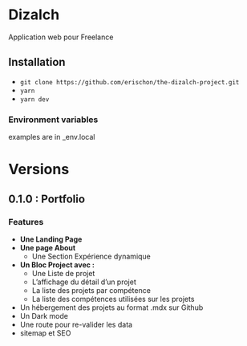 # Dizalch

Application web pour Freelance

## Installation

- `git clone https://github.com/erischon/the-dizalch-project.git`
- `yarn`
- `yarn dev`

### Environment variables

examples are in _env.local

# Versions

## 0.1.0 : Portfolio

### Features

- **Une Landing Page**
- **Une page About**
    - Une Section Expérience dynamique
- **Un Bloc Project avec :**
    - Une Liste de projet
    - L’affichage du détail d’un projet
    - La liste des projets par compétence
    - La liste des compétences utilisées sur les projets
- Un hébergement des projets au format .mdx sur Github
- Un Dark mode
- Une route pour re-valider les data
- sitemap et SEO